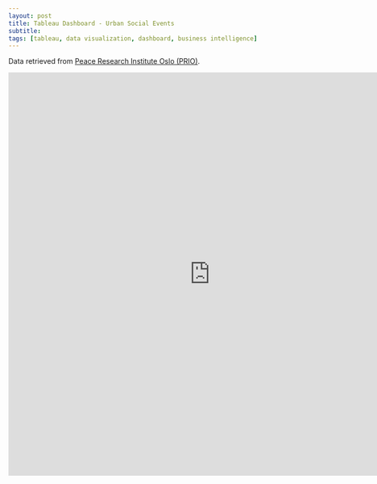 ```yaml
---
layout: post
title: Tableau Dashboard - Urban Social Events
subtitle:
tags: [tableau, data visualization, dashboard, business intelligence]
---
```


Data retrieved from [Peace Research Institute Oslo (PRIO)](https://www.prio.org/Data/Armed-Conflict/Urban-Social-Disorder/).


<iframe seamless frameborder="0" src="https://public.tableau.com/views/urban_social_conflicts/Dashboard?:embed=yes&:display_count=yes&:showVizHome=no" width = '800' height = '800' scrolling='yes' ></iframe>    
